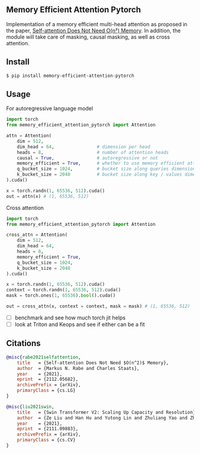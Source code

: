 ## Memory Efficient Attention Pytorch

Implementation of a memory efficient multi-head attention as proposed in the paper, <a href="https://arxiv.org/abs/2112.05682">Self-attention Does Not Need O(n²) Memory</a>. In addition, the module will take care of masking, causal masking, as well as cross attention.

## Install

```bash
$ pip install memory-efficient-attention-pytorch
```

## Usage

For autoregressive language model

```python
import torch
from memory_efficient_attention_pytorch import Attention

attn = Attention(
    dim = 512,
    dim_head = 64,                # dimension per head
    heads = 8,                    # number of attention heads
    causal = True,                # autoregressive or not
    memory_efficient = True,      # whether to use memory efficient attention (can be turned off to test against normal attention)
    q_bucket_size = 1024,         # bucket size along queries dimension
    k_bucket_size = 2048          # bucket size along key / values dimension
).cuda()

x = torch.randn(1, 65536, 512).cuda()
out = attn(x) # (1, 65536, 512)
```

Cross attention

```python
import torch
from memory_efficient_attention_pytorch import Attention

cross_attn = Attention(
    dim = 512,
    dim_head = 64,
    heads = 8,
    memory_efficient = True,
    q_bucket_size = 1024,
    k_bucket_size = 2048
).cuda()

x = torch.randn(1, 65536, 512).cuda()
context = torch.randn(1, 65536, 512).cuda()
mask = torch.ones(1, 65536).bool().cuda()

out = cross_attn(x, context = context, mask = mask) # (1, 65536, 512)
```

- [ ] benchmark and see how much torch jit helps
- [ ] look at Triton and Keops and see if either can be a fit

## Citations

```bibtex
@misc{rabe2021selfattention,
    title   = {Self-attention Does Not Need $O(n^2)$ Memory}, 
    author  = {Markus N. Rabe and Charles Staats},
    year    = {2021},
    eprint  = {2112.05682},
    archivePrefix = {arXiv},
    primaryClass = {cs.LG}
}
```

```bibtex
@misc{liu2021swin,
    title   = {Swin Transformer V2: Scaling Up Capacity and Resolution},
    author  = {Ze Liu and Han Hu and Yutong Lin and Zhuliang Yao and Zhenda Xie and Yixuan Wei and Jia Ning and Yue Cao and Zheng Zhang and Li Dong and Furu Wei and Baining Guo},
    year    = {2021},
    eprint  = {2111.09883},
    archivePrefix = {arXiv},
    primaryClass = {cs.CV}
}
```
